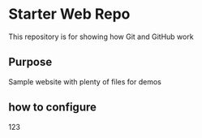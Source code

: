 # Starter Web Repo

This repository is for showing how Git and GitHub work

## Purpose

Sample website with plenty of files for demos

## how to configure
123